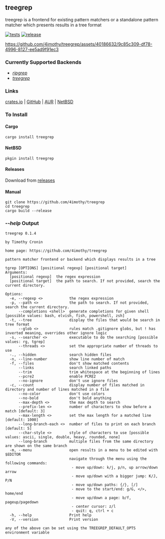 ## treegrep

treegrep is a frontend for existing pattern matchers or a standalone pattern matcher which presents results in a tree format

[![tests](https://github.com/4imothy/treegrep/actions/workflows/ci.yml/badge.svg)](https://github.com/4imothy/treegrep/actions)
[![release](https://github.com/4imothy/treegrep/actions/workflows/cr.yml/badge.svg)](https://github.com/4imothy/treegrep/actions)


https://github.com/4imothy/treegrep/assets/40186632/9c85c309-df78-4996-8127-ee5ad9f91ec3


### Currently Supported Backends
- *[ripgrep](https://github.com/BurntSushi/ripgrep)*
- *[treegrep](https://github.com/4imothy/treegrep)*

### Links
[crates.io](https://crates.io/crates/treegrep) | [GitHub](https://github.com/4imothy/treegrep) | [AUR](https://aur.archlinux.org/packages/treegrep-bin) | [NetBSD](https://pkgsrc.se/sysutils/treegrep)

### To Install

#### Cargo
```
cargo install treegrep
```

#### NetBSD
```
pkgin install treegrep
```

#### Releases
Download from [releases](https://github.com/4imothy/treegrep/releases/)

#### Manual
```
git clone https://github.com/4imothy/treegrep
cd treegrep
cargo build --release
```

### *--help* Output
```
treegrep 0.1.4

by Timothy Cronin

home page: https://github.com/4imothy/treegrep

pattern matcher frontend or backend which displays results in a tree

tgrep [OPTIONS] [positional regexp] [positional target]
Arguments:
  [positional regexp]  the regex expression
  [positional target]  the path to search. If not provided, search the current directory.

Options:
  -e, --regexp <>            the regex expression
  -p, --path <>              the path to search. If not provided, search the current directory.
      --completions <shell>  generate completions for given shell [possible values: bash, elvish, fish, powershell, zsh]
  -t, --tree                 display the files that would be search in tree format
      --glob <>              rules match .gitignore globs, but ! has inverted meaning, overrides other ignore logic
  -s, --searcher <>          executable to do the searching [possible values: rg, tgrep]
      --threads <>           set the appropriate number of threads to use
  -., --hidden               search hidden files
  -n, --line-number          show line number of match
  -f, --files                don't show matched contents
      --links                search linked paths
      --trim                 trim whitespace at the beginning of lines
      --pcre2                enable PCRE2
      --no-ignore            don't use ignore files
  -c, --count                display number of files matched in directory and number of lines matched in a file
      --no-color             don't use colors
      --no-bold              don't bold anything
      --max-depth <>         the max depth to search
      --prefix-len <>        number of characters to show before a match [default: 3]
      --max-length <>        set the max length for a matched line [default: 1000]
      --long-branch-each <>  number of files to print on each branch [default: 5]
      --char-style <>        style of characters to use [possible values: ascii, single, double, heavy, rounded, none]
      --long-branch          multiple files from the same directory are shown on the same branch
  -m, --menu                 open results in a menu to be edited with $EDITOR
                             navigate through the menu using the following commands:
                              - move up/down: k/j, p/n, up arrow/down arrow
                              - move up/down with a bigger jump: K/J, P/N
                              - move up/down paths: {/}, [/]
                              - move to the start/end: g/G, </>, home/end
                              - move up/down a page: b/f, pageup/pagedown
                              - center cursor: z/l
                              - quit: q, ctrl + c
  -h, --help                 Print help
  -V, --version              Print version

any of the above can be set using the TREEGREP_DEFAULT_OPTS environment variable
```
